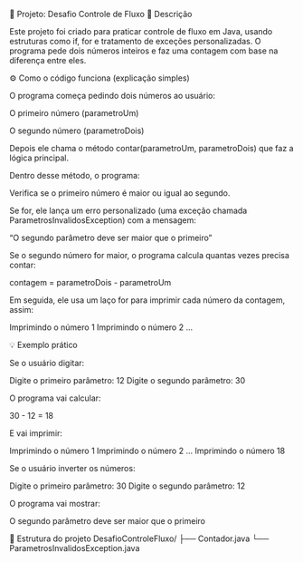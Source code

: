 🧮 Projeto: Desafio Controle de Fluxo
📘 Descrição

Este projeto foi criado para praticar controle de fluxo em Java, usando estruturas como if, for e tratamento de exceções personalizadas.
O programa pede dois números inteiros e faz uma contagem com base na diferença entre eles.

⚙️ Como o código funciona (explicação simples)

O programa começa pedindo dois números ao usuário:

O primeiro número (parametroUm)

O segundo número (parametroDois)

Depois ele chama o método contar(parametroUm, parametroDois) que faz a lógica principal.

Dentro desse método, o programa:

Verifica se o primeiro número é maior ou igual ao segundo.

Se for, ele lança um erro personalizado (uma exceção chamada ParametrosInvalidosException) com a mensagem:

“O segundo parâmetro deve ser maior que o primeiro”

Se o segundo número for maior, o programa calcula quantas vezes precisa contar:

contagem = parametroDois - parametroUm


Em seguida, ele usa um laço for para imprimir cada número da contagem, assim:

Imprimindo o número 1
Imprimindo o número 2
...

💡 Exemplo prático

Se o usuário digitar:

Digite o primeiro parâmetro:
12
Digite o segundo parâmetro:
30


O programa vai calcular:

30 - 12 = 18


E vai imprimir:

Imprimindo o número 1
Imprimindo o número 2
...
Imprimindo o número 18


Se o usuário inverter os números:

Digite o primeiro parâmetro:
30
Digite o segundo parâmetro:
12


O programa vai mostrar:

O segundo parâmetro deve ser maior que o primeiro

🧩 Estrutura do projeto
DesafioControleFluxo/
├── Contador.java
└── ParametrosInvalidosException.java
